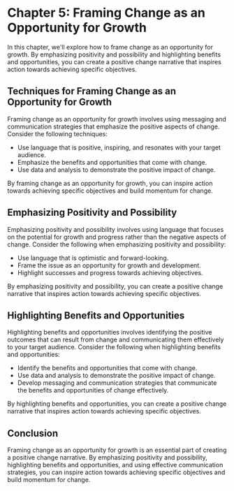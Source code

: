 Chapter 5: Framing Change as an Opportunity for Growth
======================================================

In this chapter, we'll explore how to frame change as an opportunity for growth. By emphasizing positivity and possibility and highlighting benefits and opportunities, you can create a positive change narrative that inspires action towards achieving specific objectives.

Techniques for Framing Change as an Opportunity for Growth
----------------------------------------------------------

Framing change as an opportunity for growth involves using messaging and communication strategies that emphasize the positive aspects of change. Consider the following techniques:

* Use language that is positive, inspiring, and resonates with your target audience.
* Emphasize the benefits and opportunities that come with change.
* Use data and analysis to demonstrate the positive impact of change.

By framing change as an opportunity for growth, you can inspire action towards achieving specific objectives and build momentum for change.

Emphasizing Positivity and Possibility
--------------------------------------

Emphasizing positivity and possibility involves using language that focuses on the potential for growth and progress rather than the negative aspects of change. Consider the following when emphasizing positivity and possibility:

* Use language that is optimistic and forward-looking.
* Frame the issue as an opportunity for growth and development.
* Highlight successes and progress towards achieving objectives.

By emphasizing positivity and possibility, you can create a positive change narrative that inspires action towards achieving specific objectives.

Highlighting Benefits and Opportunities
---------------------------------------

Highlighting benefits and opportunities involves identifying the positive outcomes that can result from change and communicating them effectively to your target audience. Consider the following when highlighting benefits and opportunities:

* Identify the benefits and opportunities that come with change.
* Use data and analysis to demonstrate the positive impact of change.
* Develop messaging and communication strategies that communicate the benefits and opportunities of change effectively.

By highlighting benefits and opportunities, you can create a positive change narrative that inspires action towards achieving specific objectives.

Conclusion
----------

Framing change as an opportunity for growth is an essential part of creating a positive change narrative. By emphasizing positivity and possibility, highlighting benefits and opportunities, and using effective communication strategies, you can inspire action towards achieving specific objectives and build momentum for change.
